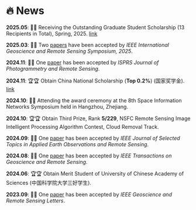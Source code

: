 # 🔥 News

**2025.05**: 🎉🎉 Receiving the Outstanding Graduate Student Scholarship (13 Recipients in Total), Spring, 2025. [link](https://aircas.ac.cn/kjrh/rhtzgg/202505/t20250514_7654034.html)

**2025.03**: 🎉🎉 Two [papers](https://yc-cui.github.io/#IGARSS-Super-AD) have been accepted by *IEEE International Geoscience and Remote Sensing Symposium, 2025*.


**2024.11**: 🎉🎉 One [paper](https://yc-cui.github.io/#ISPRS-PreMix) has been accepted by *ISPRS Journal of Photogrammetry and Remote Sensing*.


**2024.11**: 🏆🏆 Obtain China National Scholarship (**Top 0.2%**) (国家奖学金). [link](https://aircas.ac.cn/kjrh/rhtzgg/202411/t20241121_7444148.html)


**2024.10**: 📖📖 Attending the award ceremony at the 8th Space Information Networks Symposium held in Hangzhou, Zhejiang.


**2024.10**: 🏆🏆 Obtain Third Prize, Rank **5/229**, NSFC Remote Sensing Image Intelligent Processing Algorithm Contest, Cloud Removal Track.

**2024.09**: 🎉🎉 One [paper](https://yc-cui.github.io/#JSTARS-SDCS) has been accepted by *IEEE Journal of Selected Topics in Applied Earth Observations and Remote Sensing*.


**2024.08**: 🎉🎉 One [paper](https://yc-cui.github.io/#TGRS-PEMAE) has been accepted by *IEEE Transactions on Geoscience and Remote Sensing*.


**2024.06**: 🏆🏆 Obtain Merit Student of University of Chinese Academy of Sciences (中国科学院大学三好学生).


**2023.09**: 🎉🎉 One [paper](https://yc-cui.github.io/#GRSL-Extend-GAN) has been accepted by *IEEE Geoscience and Remote Sensing Letters*.

